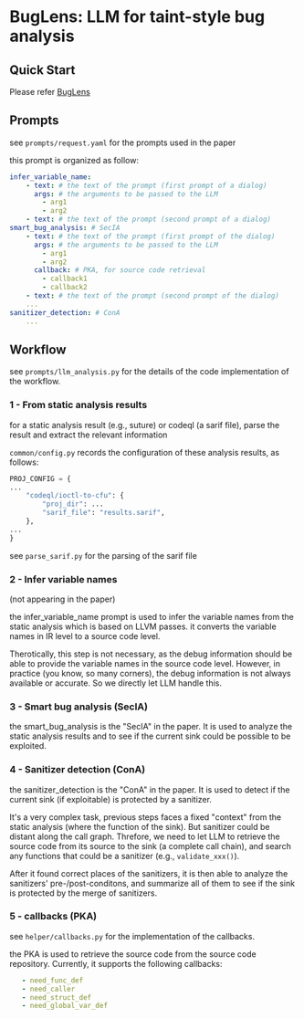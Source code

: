 # BugLens: LLM for taint-style bug analysis

## Quick Start

Please refer [BugLens](https://github.com/seclab-ucr/BugLens)


## Prompts

see `prompts/request.yaml` for the prompts used in the paper

this prompt is organized as follow:

```yaml
infer_variable_name:
    - text: # the text of the prompt (first prompt of a dialog)
      args: # the arguments to be passed to the LLM
        - arg1
        - arg2
    - text: # the text of the prompt (second prompt of a dialog)
smart_bug_analysis: # SecIA
    - text: # the text of the prompt (first prompt of the dialog)
      args: # the arguments to be passed to the LLM
        - arg1
        - arg2
      callback: # PKA, for source code retrieval
        - callback1
        - callback2
    - text: # the text of the prompt (second prompt of the dialog)
    ...
sanitizer_detection: # ConA
    ...
```


## Workflow

see `prompts/llm_analysis.py` for the details of the code implementation of the workflow.

### 1 - From static analysis results

for a static analysis result (e.g., suture) or codeql (a sarif file), parse the result and extract the relevant information 

`common/config.py` records the configuration of these analysis results, as follows:

```python
PROJ_CONFIG = { 
...
    "codeql/ioctl-to-cfu": {
        "proj_dir": ...
        "sarif_file": "results.sarif",
    },
...
}
```

see `parse_sarif.py` for the parsing of the sarif file


### 2 - Infer variable names

(not appearing in the paper)

the infer_variable_name prompt is used to infer the variable names from the static analysis which is based on LLVM passes. it converts the variable names in IR level to a source code level.

Therotically, this step is not necessary, as the debug information should be able to provide the variable names in the source code level. However, in practice (you know, so many corners), the debug information is not always available or accurate. So we directly let LLM handle this.

### 3 - Smart bug analysis (SecIA)

the smart_bug_analysis is the "SecIA" in the paper. It is used to analyze the static analysis results and to see if the current sink could be possible to be exploited. 

### 4 - Sanitizer detection (ConA)
the sanitizer_detection is the "ConA" in the paper. It is used to detect if the current sink (if exploitable) is protected by a sanitizer.

It's a very complex task, previous steps faces a fixed "context" from the static analysis (where the function of the sink). But sanitizer could be distant along the call graph. Threfore, we need to let LLM to retrieve the source code from its source to the sink (a complete call chain), and search any functions that could be a sanitizer (e.g., `validate_xxx()`).

After it found correct places of the sanitizers, it is then able to analyze the sanitizers' pre-/post-conditons, and summarize all of them to see if the sink is protected by the merge of sanitizers. 

### 5 - callbacks (PKA)

see `helper/callbacks.py` for the implementation of the callbacks.

the PKA is used to retrieve the source code from the source code repository. Currently, it supports the following callbacks:

```yaml
   - need_func_def
   - need_caller
   - need_struct_def
   - need_global_var_def
```

